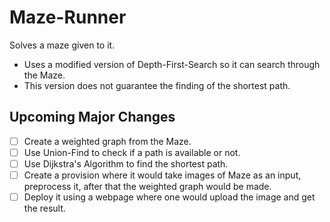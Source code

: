 # Maze-Runner
Solves a maze given to it.
- Uses a modified version of Depth-First-Search so it can search through the Maze.
- This version does not guarantee the finding of the shortest path.
## Upcoming Major Changes
- [ ] Create a weighted graph from the Maze.
- [ ] Use Union-Find to check if a path is available or not.
- [ ] Use Dijkstra's Algorithm to find the shortest path.
- [ ] Create a provision where it would take images of Maze as an input, preprocess it, after that the weighted graph would be made.
- [ ] Deploy it using a webpage where one would upload the image and get the result.
